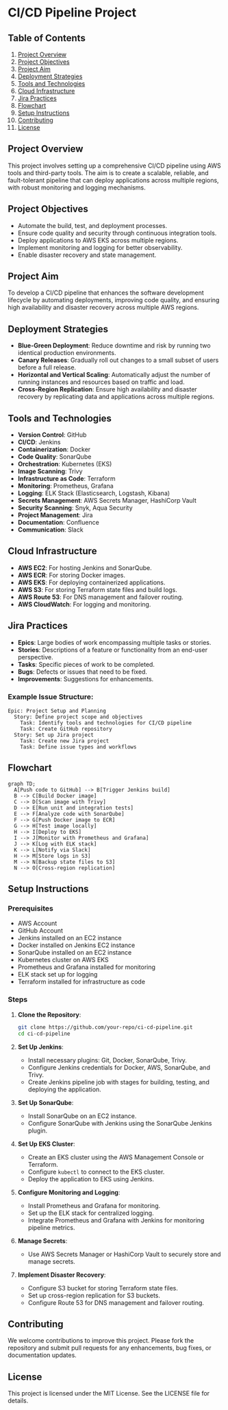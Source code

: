 # CI/CD Pipeline Project

## Table of Contents

1. [Project Overview](#project-overview)
2. [Project Objectives](#project-objectives)
3. [Project Aim](#project-aim)
4. [Deployment Strategies](#deployment-strategies)
5. [Tools and Technologies](#tools-and-technologies)
6. [Cloud Infrastructure](#cloud-infrastructure)
7. [Jira Practices](#jira-practices)
8. [Flowchart](#flowchart)
9. [Setup Instructions](#setup-instructions)
10. [Contributing](#contributing)
11. [License](#license)

## Project Overview

This project involves setting up a comprehensive CI/CD pipeline using AWS tools and third-party tools. The aim is to create a scalable, reliable, and fault-tolerant pipeline that can deploy applications across multiple regions, with robust monitoring and logging mechanisms.

## Project Objectives

- Automate the build, test, and deployment processes.
- Ensure code quality and security through continuous integration tools.
- Deploy applications to AWS EKS across multiple regions.
- Implement monitoring and logging for better observability.
- Enable disaster recovery and state management.

## Project Aim

To develop a CI/CD pipeline that enhances the software development lifecycle by automating deployments, improving code quality, and ensuring high availability and disaster recovery across multiple AWS regions.

## Deployment Strategies

- **Blue-Green Deployment**: Reduce downtime and risk by running two identical production environments.
- **Canary Releases**: Gradually roll out changes to a small subset of users before a full release.
- **Horizontal and Vertical Scaling**: Automatically adjust the number of running instances and resources based on traffic and load.
- **Cross-Region Replication**: Ensure high availability and disaster recovery by replicating data and applications across multiple regions.

## Tools and Technologies

- **Version Control**: GitHub
- **CI/CD**: Jenkins
- **Containerization**: Docker
- **Code Quality**: SonarQube
- **Orchestration**: Kubernetes (EKS)
- **Image Scanning**: Trivy
- **Infrastructure as Code**: Terraform
- **Monitoring**: Prometheus, Grafana
- **Logging**: ELK Stack (Elasticsearch, Logstash, Kibana)
- **Secrets Management**: AWS Secrets Manager, HashiCorp Vault
- **Security Scanning**: Snyk, Aqua Security
- **Project Management**: Jira
- **Documentation**: Confluence
- **Communication**: Slack

## Cloud Infrastructure

- **AWS EC2**: For hosting Jenkins and SonarQube.
- **AWS ECR**: For storing Docker images.
- **AWS EKS**: For deploying containerized applications.
- **AWS S3**: For storing Terraform state files and build logs.
- **AWS Route 53**: For DNS management and failover routing.
- **AWS CloudWatch**: For logging and monitoring.

## Jira Practices

- **Epics**: Large bodies of work encompassing multiple tasks or stories.
- **Stories**: Descriptions of a feature or functionality from an end-user perspective.
- **Tasks**: Specific pieces of work to be completed.
- **Bugs**: Defects or issues that need to be fixed.
- **Improvements**: Suggestions for enhancements.

### Example Issue Structure:

```
Epic: Project Setup and Planning
  Story: Define project scope and objectives
    Task: Identify tools and technologies for CI/CD pipeline
    Task: Create GitHub repository
  Story: Set up Jira project
    Task: Create new Jira project
    Task: Define issue types and workflows
```

## Flowchart

```mermaid
graph TD;
  A[Push code to GitHub] --> B[Trigger Jenkins build]
  B --> C[Build Docker image]
  C --> D[Scan image with Trivy]
  D --> E[Run unit and integration tests]
  E --> F[Analyze code with SonarQube]
  F --> G[Push Docker image to ECR]
  G --> H[Test image locally]
  H --> I[Deploy to EKS]
  I --> J[Monitor with Prometheus and Grafana]
  J --> K[Log with ELK stack]
  K --> L[Notify via Slack]
  H --> M[Store logs in S3]
  M --> N[Backup state files to S3]
  N --> O[Cross-region replication]
```

## Setup Instructions

### Prerequisites

- AWS Account
- GitHub Account
- Jenkins installed on an EC2 instance
- Docker installed on Jenkins EC2 instance
- SonarQube installed on an EC2 instance
- Kubernetes cluster on AWS EKS
- Prometheus and Grafana installed for monitoring
- ELK stack set up for logging
- Terraform installed for infrastructure as code

### Steps

1. **Clone the Repository**:

   ```bash
   git clone https://github.com/your-repo/ci-cd-pipeline.git
   cd ci-cd-pipeline
   ```

2. **Set Up Jenkins**:

   - Install necessary plugins: Git, Docker, SonarQube, Trivy.
   - Configure Jenkins credentials for Docker, AWS, SonarQube, and Trivy.
   - Create Jenkins pipeline job with stages for building, testing, and deploying the application.

3. **Set Up SonarQube**:

   - Install SonarQube on an EC2 instance.
   - Configure SonarQube with Jenkins using the SonarQube Jenkins plugin.

4. **Set Up EKS Cluster**:

   - Create an EKS cluster using the AWS Management Console or Terraform.
   - Configure `kubectl` to connect to the EKS cluster.
   - Deploy the application to EKS using Jenkins.

5. **Configure Monitoring and Logging**:

   - Install Prometheus and Grafana for monitoring.
   - Set up the ELK stack for centralized logging.
   - Integrate Prometheus and Grafana with Jenkins for monitoring pipeline metrics.

6. **Manage Secrets**:

   - Use AWS Secrets Manager or HashiCorp Vault to securely store and manage secrets.

7. **Implement Disaster Recovery**:
   - Configure S3 bucket for storing Terraform state files.
   - Set up cross-region replication for S3 buckets.
   - Configure Route 53 for DNS management and failover routing.

## Contributing

We welcome contributions to improve this project. Please fork the repository and submit pull requests for any enhancements, bug fixes, or documentation updates.

## License

This project is licensed under the MIT License. See the LICENSE file for details.
